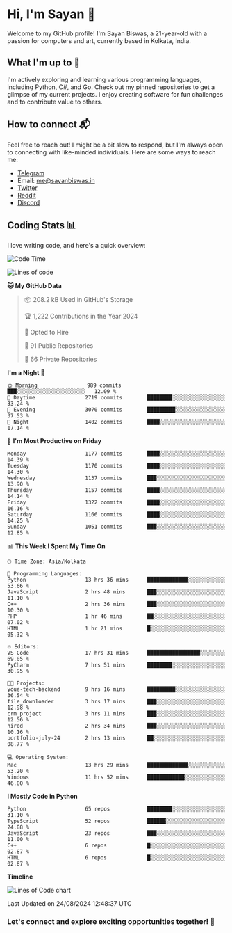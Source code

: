 # Hi, I'm Sayan 👋

Welcome to my GitHub profile! I'm Sayan Biswas, a 21-year-old with a passion for computers and art, currently based in Kolkata, India.

## What I'm up to 🚀

I'm actively exploring and learning various programming languages, including Python, C#, and Go. Check out my pinned repositories to get a glimpse of my current projects. I enjoy creating software for fun challenges and to contribute value to others.

## How to connect 📬

Feel free to reach out! I might be a bit slow to respond, but I'm always open to connecting with like-minded individuals. Here are some ways to reach me:

- [Telegram](https://t.me/dank_as_fuck)
- Email: [me@sayanbiswas.in](mailto:me@sayanbiswas.in)
- [Twitter](https://twitter.com/TheDankDel)
- [Reddit](https://www.reddit.com/user/dank_as_fuck_/)
- [Discord](https://discordapp.com/users/506536929152466945)

## Coding Stats 📊

I love writing code, and here's a quick overview:

<!--START_SECTION:waka-->
![Code Time](http://img.shields.io/badge/Code%20Time-1%2C685%20hrs%2040%20mins-blue)

![Lines of code](https://img.shields.io/badge/From%20Hello%20World%20I%27ve%20Written-5.9%20million%20lines%20of%20code-blue)

**🐱 My GitHub Data** 

> 📦 208.2 kB Used in GitHub's Storage 
 > 
> 🏆 1,222 Contributions in the Year 2024
 > 
> 💼 Opted to Hire
 > 
> 📜 91 Public Repositories 
 > 
> 🔑 66 Private Repositories 
 > 
**I'm a Night 🦉** 

```text
🌞 Morning                989 commits         ███░░░░░░░░░░░░░░░░░░░░░░   12.09 % 
🌆 Daytime                2719 commits        ████████░░░░░░░░░░░░░░░░░   33.24 % 
🌃 Evening                3070 commits        █████████░░░░░░░░░░░░░░░░   37.53 % 
🌙 Night                  1402 commits        ████░░░░░░░░░░░░░░░░░░░░░   17.14 % 
```
📅 **I'm Most Productive on Friday** 

```text
Monday                   1177 commits        ████░░░░░░░░░░░░░░░░░░░░░   14.39 % 
Tuesday                  1170 commits        ████░░░░░░░░░░░░░░░░░░░░░   14.30 % 
Wednesday                1137 commits        ███░░░░░░░░░░░░░░░░░░░░░░   13.90 % 
Thursday                 1157 commits        ████░░░░░░░░░░░░░░░░░░░░░   14.14 % 
Friday                   1322 commits        ████░░░░░░░░░░░░░░░░░░░░░   16.16 % 
Saturday                 1166 commits        ████░░░░░░░░░░░░░░░░░░░░░   14.25 % 
Sunday                   1051 commits        ███░░░░░░░░░░░░░░░░░░░░░░   12.85 % 
```


📊 **This Week I Spent My Time On** 

```text
🕑︎ Time Zone: Asia/Kolkata

💬 Programming Languages: 
Python                   13 hrs 36 mins      █████████████░░░░░░░░░░░░   53.66 % 
JavaScript               2 hrs 48 mins       ███░░░░░░░░░░░░░░░░░░░░░░   11.10 % 
C++                      2 hrs 36 mins       ███░░░░░░░░░░░░░░░░░░░░░░   10.30 % 
PHP                      1 hr 46 mins        ██░░░░░░░░░░░░░░░░░░░░░░░   07.02 % 
HTML                     1 hr 21 mins        █░░░░░░░░░░░░░░░░░░░░░░░░   05.32 % 

🔥 Editors: 
VS Code                  17 hrs 31 mins      █████████████████░░░░░░░░   69.05 % 
PyCharm                  7 hrs 51 mins       ████████░░░░░░░░░░░░░░░░░   30.95 % 

🐱‍💻 Projects: 
youe-tech-backend        9 hrs 16 mins       █████████░░░░░░░░░░░░░░░░   36.54 % 
file_downloader          3 hrs 17 mins       ███░░░░░░░░░░░░░░░░░░░░░░   12.98 % 
crm_project              3 hrs 11 mins       ███░░░░░░░░░░░░░░░░░░░░░░   12.56 % 
hired                    2 hrs 34 mins       ███░░░░░░░░░░░░░░░░░░░░░░   10.16 % 
portfolio-july-24        2 hrs 13 mins       ██░░░░░░░░░░░░░░░░░░░░░░░   08.77 % 

💻 Operating System: 
Mac                      13 hrs 29 mins      █████████████░░░░░░░░░░░░   53.20 % 
Windows                  11 hrs 52 mins      ████████████░░░░░░░░░░░░░   46.80 % 
```

**I Mostly Code in Python** 

```text
Python                   65 repos            ████████░░░░░░░░░░░░░░░░░   31.10 % 
TypeScript               52 repos            ██████░░░░░░░░░░░░░░░░░░░   24.88 % 
JavaScript               23 repos            ███░░░░░░░░░░░░░░░░░░░░░░   11.00 % 
C++                      6 repos             █░░░░░░░░░░░░░░░░░░░░░░░░   02.87 % 
HTML                     6 repos             █░░░░░░░░░░░░░░░░░░░░░░░░   02.87 % 
```



**Timeline**

![Lines of Code chart](https://raw.githubusercontent.com/Dank-del/Dank-del/main/assets/bar_graph.png)


 Last Updated on 24/08/2024 12:48:37 UTC
<!--END_SECTION:waka-->

### Let's connect and explore exciting opportunities together! 🚀
